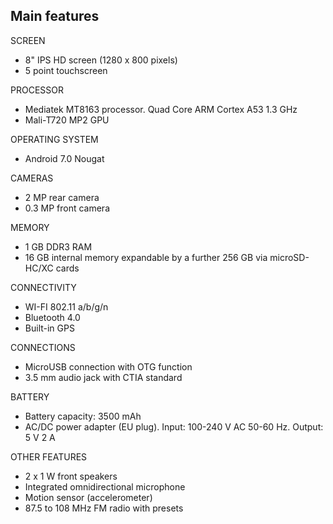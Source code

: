 ## Main features

SCREEN
* 8" IPS HD screen (1280 x 800 pixels)
* 5 point touchscreen

PROCESSOR
* Mediatek MT8163 processor. Quad Core ARM Cortex A53 1.3 GHz
* Mali-T720 MP2 GPU

OPERATING SYSTEM
* Android 7.0 Nougat

CAMERAS
* 2 MP rear camera
* 0.3 MP front camera

MEMORY
* 1 GB DDR3 RAM 
* 16 GB internal memory expandable by a further 256 GB via microSD-HC/XC cards

CONNECTIVITY
* WI-FI 802.11 a/b/g/n
* Bluetooth 4.0
* Built-in GPS

CONNECTIONS
* MicroUSB connection with OTG function
* 3.5 mm audio jack with CTIA standard

BATTERY
* Battery capacity: 3500 mAh
* AC/DC power adapter (EU plug). Input: 100-240 V AC 50-60 Hz. Output: 5 V 2 A

OTHER FEATURES
* 2 x 1 W front speakers
* Integrated omnidirectional microphone
* Motion sensor (accelerometer)
* 87.5 to 108 MHz FM radio with presets

